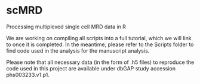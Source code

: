 # scMRD
Processing multiplexed single cell MRD data in R

We are working on compiling all scripts into a full tutorial, which we will link to once it is completed. In the meantime, please refer to the Scripts folder to find code used in the analysis for the manuscript analysis. 

Please note that all necessary data (in the form of .h5 files) to reproduce the code used in this project are available under dbGAP study accession phs003233.v1.p1. 


